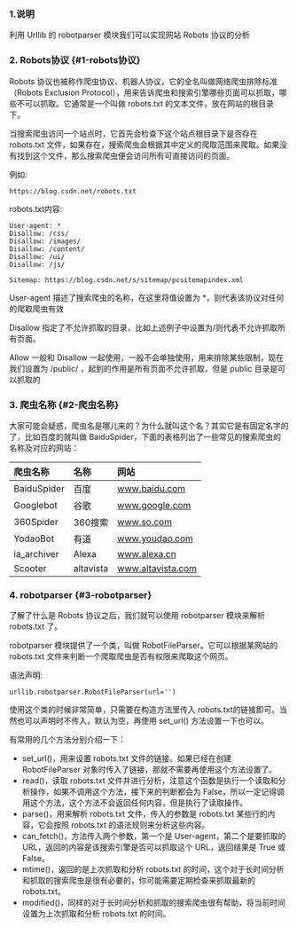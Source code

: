 ### 1.说明

利用 Urllib 的 robotparser 模块我们可以实现网站 Robots 协议的分析

### 2. Robots协议 {#1-robots协议}

Robots 协议也被称作爬虫协议、机器人协议，它的全名叫做网络爬虫排除标准（Robots Exclusion Protocol），用来告诉爬虫和搜索引擎哪些页面可以抓取，哪些不可以抓取。它通常是一个叫做 robots.txt 的文本文件，放在网站的根目录下。

当搜索爬虫访问一个站点时，它首先会检查下这个站点根目录下是否存在 robots.txt 文件，如果存在，搜索爬虫会根据其中定义的爬取范围来爬取。如果没有找到这个文件，那么搜索爬虫便会访问所有可直接访问的页面。

例如:

```
https://blog.csdn.net/robots.txt
```

robots.txt内容:

```
User-agent: *
Disallow: /css/
Disallow: /images/
Disallow: /content/
Disallow: /ui/
Disallow: /js/

Sitemap: https://blog.csdn.net/s/sitemap/pcsitemapindex.xml
```

User-agent 描述了搜索爬虫的名称，在这里将值设置为 \*，则代表该协议对任何的爬取爬虫有效

Disallow 指定了不允许抓取的目录，比如上述例子中设置为/则代表不允许抓取所有页面。

Allow 一般和 Disallow 一起使用，一般不会单独使用，用来排除某些限制，现在我们设置为 /public/ ，起到的作用是所有页面不允许抓取，但是 public 目录是可以抓取的

### 3. 爬虫名称 {#2-爬虫名称}

大家可能会疑惑，爬虫名是哪儿来的？为什么就叫这个名？其实它是有固定名字的了，比如百度的就叫做 BaiduSpider，下面的表格列出了一些常见的搜索爬虫的名称及对应的网站：

| 爬虫名称 | 名称 | 网站 |
| :--- | :--- | :--- |
| BaiduSpider | 百度 | www.baidu.com |
| Googlebot | 谷歌 | www.google.com |
| 360Spider | 360搜索 | www.so.com |
| YodaoBot | 有道 | www.youdao.com |
| ia\_archiver | Alexa | www.alexa.cn |
| Scooter | altavista | www.altavista.com |

### 4. robotparser {#3-robotparser}

了解了什么是 Robots 协议之后，我们就可以使用 robotparser 模块来解析 robots.txt 了。

robotparser 模块提供了一个类，叫做 RobotFileParser。它可以根据某网站的 robots.txt 文件来判断一个爬取爬虫是否有权限来爬取这个网页。

语法声明:

```
urllib.robotparser.RobotFileParser(url='')

```

使用这个类的时候非常简单，只需要在构造方法里传入 robots.txt的链接即可。当然也可以声明时不传入，默认为空，再使用 set\_url\(\) 方法设置一下也可以。

有常用的几个方法分别介绍一下：

* set\_url\(\)，用来设置 robots.txt 文件的链接。如果已经在创建 RobotFileParser 对象时传入了链接，那就不需要再使用这个方法设置了。
* read\(\)，读取 robots.txt 文件并进行分析，注意这个函数是执行一个读取和分析操作，如果不调用这个方法，接下来的判断都会为 False，所以一定记得调用这个方法，这个方法不会返回任何内容，但是执行了读取操作。
* parse\(\)，用来解析 robots.txt 文件，传入的参数是 robots.txt 某些行的内容，它会按照 robots.txt 的语法规则来分析这些内容。
* can\_fetch\(\)，方法传入两个参数，第一个是 User-agent，第二个是要抓取的 URL，返回的内容是该搜索引擎是否可以抓取这个 URL，返回结果是 True 或 False。
* mtime\(\)，返回的是上次抓取和分析 robots.txt 的时间，这个对于长时间分析和抓取的搜索爬虫是很有必要的，你可能需要定期检查来抓取最新的 robots.txt。
* modified\(\)，同样的对于长时间分析和抓取的搜索爬虫很有帮助，将当前时间设置为上次抓取和分析 robots.txt 的时间。



